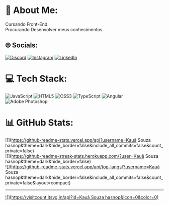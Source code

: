 # 💫 About Me:
Cursando Front-End.<br>Procurando Desenvolver meus conhecimentos.


## 🌐 Socials:
[![Discord](https://img.shields.io/badge/Discord-%237289DA.svg?logo=discord&logoColor=white)](https://discord.gg/kauaisback#6932) [![Instagram](https://img.shields.io/badge/Instagram-%23E4405F.svg?logo=Instagram&logoColor=white)](https://instagram.com/eaekauaa_) [![LinkedIn](https://img.shields.io/badge/LinkedIn-%230077B5.svg?logo=linkedin&logoColor=white)](https://linkedin.com/in/https://www.linkedin.com/in/kauã-souza-775224267/) 

# 💻 Tech Stack:
![JavaScript](https://img.shields.io/badge/javascript-%23323330.svg?style=for-the-badge&logo=javascript&logoColor=%23F7DF1E) ![HTML5](https://img.shields.io/badge/html5-%23E34F26.svg?style=for-the-badge&logo=html5&logoColor=white) ![CSS3](https://img.shields.io/badge/css3-%231572B6.svg?style=for-the-badge&logo=css3&logoColor=white) ![TypeScript](https://img.shields.io/badge/typescript-%23007ACC.svg?style=for-the-badge&logo=typescript&logoColor=white) ![Angular](https://img.shields.io/badge/angular-%23DD0031.svg?style=for-the-badge&logo=angular&logoColor=white) ![Adobe Photoshop](https://img.shields.io/badge/adobephotoshop-%2331A8FF.svg?style=for-the-badge&logo=adobephotoshop&logoColor=white)
# 📊 GitHub Stats:
![](https://github-readme-stats.vercel.app/api?username=Kauã Souza hasnop&theme=dark&hide_border=false&include_all_commits=false&count_private=false)<br/>
![](https://github-readme-streak-stats.herokuapp.com/?user=Kauã Souza hasnop&theme=dark&hide_border=false)<br/>
![](https://github-readme-stats.vercel.app/api/top-langs/?username=Kauã Souza hasnop&theme=dark&hide_border=false&include_all_commits=false&count_private=false&layout=compact)

---
[![](https://visitcount.itsvg.in/api?id=Kauã Souza hasnop&icon=0&color=0)](https://visitcount.itsvg.in)

<!-- Proudly created with GPRM ( https://gprm.itsvg.in ) -->
